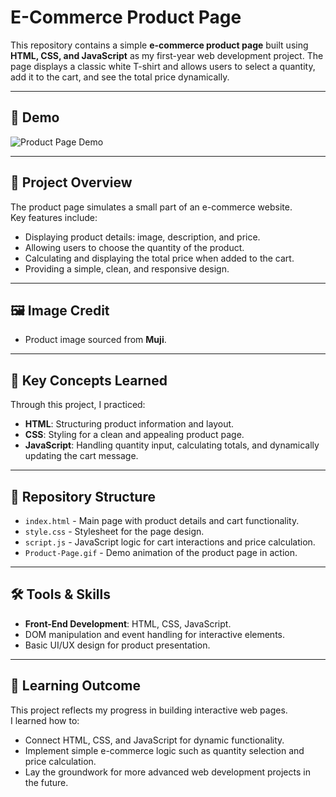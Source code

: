 # E-Commerce Product Page

This repository contains a simple **e-commerce product page** built using **HTML, CSS, and JavaScript** as my first-year web development project. The page displays a classic white T-shirt and allows users to select a quantity, add it to the cart, and see the total price dynamically.

---

## 📸 Demo
![Product Page Demo](Product%20Page.gif)

---

## 📘 Project Overview
The product page simulates a small part of an e-commerce website.  
Key features include:
- Displaying product details: image, description, and price.
- Allowing users to choose the quantity of the product.
- Calculating and displaying the total price when added to the cart.
- Providing a simple, clean, and responsive design.

---

## 🖼 Image Credit
- Product image sourced from **Muji**.

---

## 🧠 Key Concepts Learned
Through this project, I practiced:
- **HTML**: Structuring product information and layout.
- **CSS**: Styling for a clean and appealing product page.
- **JavaScript**: Handling quantity input, calculating totals, and dynamically updating the cart message.

---

## 📂 Repository Structure
- `index.html` - Main page with product details and cart functionality.
- `style.css` - Stylesheet for the page design.
- `script.js` - JavaScript logic for cart interactions and price calculation.
- `Product-Page.gif` - Demo animation of the product page in action.

---

## 🛠 Tools & Skills
- **Front-End Development**: HTML, CSS, JavaScript.
- DOM manipulation and event handling for interactive elements.
- Basic UI/UX design for product presentation.

---

## 🚀 Learning Outcome
This project reflects my progress in building interactive web pages.  
I learned how to:
- Connect HTML, CSS, and JavaScript for dynamic functionality.
- Implement simple e-commerce logic such as quantity selection and price calculation.
- Lay the groundwork for more advanced web development projects in the future.

